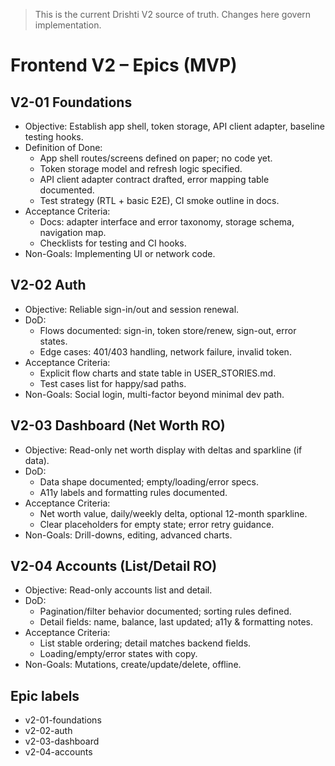 > This is the current Drishti V2 source of truth. Changes here govern implementation.

# Frontend V2 – Epics (MVP)

## V2-01 Foundations
- Objective: Establish app shell, token storage, API client adapter, baseline testing hooks.
- Definition of Done:
  - App shell routes/screens defined on paper; no code yet.
  - Token storage model and refresh logic specified.
  - API client adapter contract drafted, error mapping table documented.
  - Test strategy (RTL + basic E2E), CI smoke outline in docs.
- Acceptance Criteria:
  - Docs: adapter interface and error taxonomy, storage schema, navigation map.
  - Checklists for testing and CI hooks.
- Non-Goals: Implementing UI or network code.

## V2-02 Auth
- Objective: Reliable sign-in/out and session renewal.
- DoD:
  - Flows documented: sign-in, token store/renew, sign-out, error states.
  - Edge cases: 401/403 handling, network failure, invalid token.
- Acceptance Criteria:
  - Explicit flow charts and state table in USER_STORIES.md.
  - Test cases list for happy/sad paths.
- Non-Goals: Social login, multi-factor beyond minimal dev path.

## V2-03 Dashboard (Net Worth RO)
- Objective: Read-only net worth display with deltas and sparkline (if data).
- DoD:
  - Data shape documented; empty/loading/error specs.
  - A11y labels and formatting rules documented.
- Acceptance Criteria:
  - Net worth value, daily/weekly delta, optional 12-month sparkline.
  - Clear placeholders for empty state; error retry guidance.
- Non-Goals: Drill-downs, editing, advanced charts.

## V2-04 Accounts (List/Detail RO)
- Objective: Read-only accounts list and detail.
- DoD:
  - Pagination/filter behavior documented; sorting rules defined.
  - Detail fields: name, balance, last updated; a11y & formatting notes.
- Acceptance Criteria:
  - List stable ordering; detail matches backend fields.
  - Loading/empty/error states with copy.
- Non-Goals: Mutations, create/update/delete, offline.

## Epic labels
- v2-01-foundations
- v2-02-auth
- v2-03-dashboard
- v2-04-accounts

